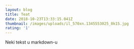 ```yaml
---
layout: blog
title: Teat
date: 2018-10-23T13:33:15.041Z
thumbnail: /images/uploads/il_570xn.1345553025_8k15.jpg
rating: '1'
---
```

Neki tekst u markdown-u
